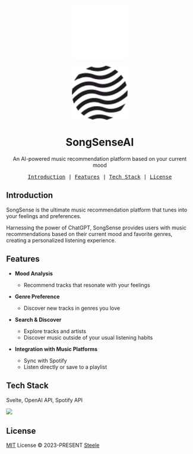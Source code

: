 <p align="center">
  <img src="./src/lib/images/SongSenseAI-light.svg#gh-dark-mode-only" width="150px" />
</p>

<p align="center">
  <img src="./src/lib/images/SongSenseAI-dark.svg#gh-light-mode-only" width="150px" />
</p>

<h1 align="center">
SongSenseAI
</h1>
<p align="center">
An AI-powered music recommendation platform based on your current mood
</p>
<p align="center">
  <samp>
    <a href="#introduction">Introduction</a> |
    <a href="#features">Features</a> |
    <a href="#built-with">Tech Stack</a> |
    <a href="#license">License</a>
  </samp>
</p>

## Introduction

SongSense is the ultimate music recommendation platform that tunes into your feelings and preferences.

Harnessing the power of ChatGPT, SongSense provides users with music recommendations based on their current mood and favorite genres, creating a personalized listening experience.

## Features

- **Mood Analysis**
  - Recommend tracks that resonate with your feelings
- **Genre Preference**

  - Discover new tracks in genres you love

- **Search & Discover**
  - Explore tracks and artists
  - Discover music outside of your usual listening habits
- **Integration with Music Platforms**
  - Sync with Spotify
  - Listen directly or save to a playlist

## Tech Stack

Svelte, OpenAI API, Spotify API

<a href="https://vercel.com"><img src="https://www.datocms-assets.com/31049/1618983297-powered-by-vercel.svg" width="130"></a>

## License

[MIT](./LICENSE) License © 2023-PRESENT [Steele](https://github.com/steelesh)
